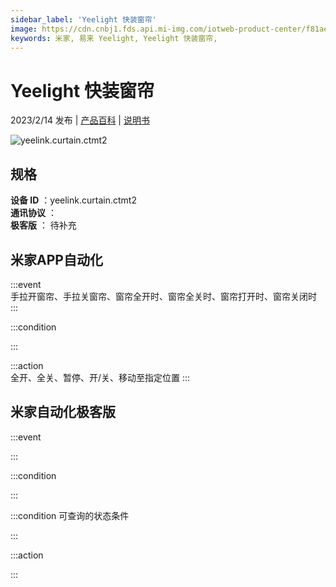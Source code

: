 ```yaml
---
sidebar_label: 'Yeelight 快装窗帘'
image: https://cdn.cnbj1.fds.api.mi-img.com/iotweb-product-center/f81aeb14f56c8a4b4c3f7321026d58f2_1653874657119.png?GalaxyAccessKeyId=AKVGLQWBOVIRQ3XLEW&Expires=9223372036854775807&Signature=u1y0PuR+0Xm/EDR4pIOtIcAchIM=
keywords: 米家, 易来 Yeelight, Yeelight 快装窗帘, 
---
```

# Yeelight 快装窗帘

2023/2/14 发布 | [产品百科](https://home.mi.com/webapp/content/baike/product/index.html?model=yeelink.curtain.ctmt2/) | [说明书](https://home.mi.com/views/introduction.html?model=yeelink.curtain.ctmt2&region=cn)

![yeelink.curtain.ctmt2](https://cdn.cnbj1.fds.api.mi-img.com/iotweb-product-center/f81aeb14f56c8a4b4c3f7321026d58f2_1653874657119.png?GalaxyAccessKeyId=AKVGLQWBOVIRQ3XLEW&Expires=9223372036854775807&Signature=u1y0PuR+0Xm/EDR4pIOtIcAchIM=)

## 规格  
> 
**设备 ID** ：yeelink.curtain.ctmt2  
**通讯协议** ：  
**极客版**  ： 待补充 


## 米家APP自动化  

:::event  
手拉开窗帘、手拉关窗帘、窗帘全开时、窗帘全关时、窗帘打开时、窗帘关闭时
:::

:::condition  

:::

:::action   
全开、全关、暂停、开/关、移动至指定位置
:::

## 米家自动化极客版  

:::event  

:::

:::condition  

:::

:::condition 可查询的状态条件  

:::

:::action  

:::

        
